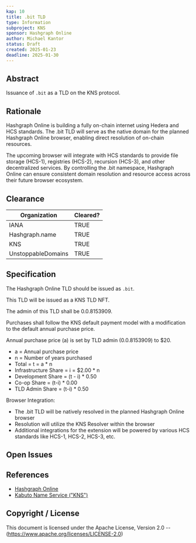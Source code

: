```yaml
---
kap: 10
title: .bit TLD
type: Information
subproject: KNS
sponsor: Hashgraph Online
author: Michael Kantor
status: Draft
created: 2025-01-23
deadline: 2025-01-30
---
```


## Abstract

Issuance of `.bit` as a TLD on the KNS protocol.

## Rationale

Hashgraph Online is building a fully on-chain internet using Hedera and HCS standards. The .bit TLD will serve as the native domain for the planned Hashgraph Online browser, enabling direct resolution of on-chain resources.

The upcoming browser will integrate with HCS standards to provide file storage (HCS-1), registries (HCS-2), recursion (HCS-3), and other decentralized services. By controlling the .bit namespace, Hashgraph Online can ensure consistent domain resolution and resource access across their future browser ecosystem.

## Clearance

| Organization       | Cleared? |
| ------------------ | -------- |
| IANA               | TRUE     |
| Hashgraph.name     | TRUE     |
| KNS                | TRUE     |
| UnstoppableDomains | TRUE     |

## Specification

The Hashgraph Online TLD should be issued as `.bit`.

This TLD will be issued as a KNS TLD NFT.

The admin of this TLD shall be 0.0.8153909.

Purchases shall follow the KNS default payment model with a modification to the default annual purchase price. 

Annual purchase price (a) is set by TLD admin (0.0.8153909) to $20.

- a = Annual purchase price
- n = Number of years purchased
- Total = t = a \* n
- Infrastructure Share = i = $2.00 \* n
- Development Share = (t - i) \* 0.50
- Co-op Share = (t-i) \* 0.00
- TLD Admin Share = (t-i) \* 0.50

Browser Integration:
- The .bit TLD will be natively resolved in the planned Hashgraph Online browser
- Resolution will utilize the KNS Resolver within the browser
- Additional integrations for the extension will be powered by various HCS standards like HCS-1, HCS-2, HCS-3, etc. 

## Open Issues

## References

- [Hashgraph Online](https://www.hashgraphonline.com/)
- [Kabuto Name Service ("KNS")](https://kabuto.sh/)

## Copyright / License

This document is licensed under the Apache License, Version 2.0 -- (<https://www.apache.org/licenses/LICENSE-2.0>)
